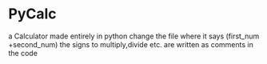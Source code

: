 # PyCalc
a Calculator made entirely in python
change the file where it says 
(first_num +second_num)
the signs to multiply,divide etc. are written as comments in the code

